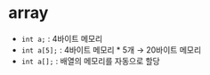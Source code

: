 # array

- `int a;`  : 4바이트 메모리
- `int a[5];` : 4바이트 메모리 * 5개 → 20바이트 메모리
- `int a[];` : 배열의 메모리를 자동으로 할당

